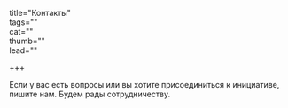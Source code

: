 title="Контакты"  
tags=""  
cat=""  
thumb=""  
lead=""  

+++

Если у вас есть вопросы или вы хотите присоединиться к инициативе, пишите нам. Будем рады сотрудничеству.

